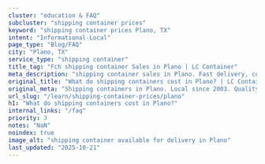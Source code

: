 ```yaml
---
cluster: "education & FAQ"
subcluster: "shipping container prices"
keyword: "shipping container prices Plano, TX"
intent: "Informational-Local"
page_type: "Blog/FAQ"
city: "Plano, TX"
service_type: "shipping container"
title_tag: "Fch shipping container Sales in Plano | LC Container"
meta_description: "shipping container sales in Plano. Fast delivery, competitive pricing. Serving shipping container prices area. Quote ID: C0S. Call (214) 524-4168 for your free quote today."
original_title: "What do shipping containers cost in Plano? | LC Container"
original_meta: "Shipping containers in Plano. Local since 2003. Quality containers. Fast delivery. Get your free quote — call (214) 524-4168 today. LC Container — your trust..."
url_slug: "/learn/shipping-container-prices/plano"
h1: "What do shipping containers cost in Plano?"
internal_links: "/faq"
priority: 3
notes: "NaN"
noindex: true
image_alt: "shipping container available for delivery in Plano"
last_updated: "2025-10-21"
---
```


<!-- TODO: Add unique city/inventory copy, images, and internal links here. -->

